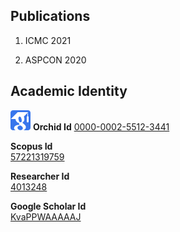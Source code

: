 ## Publications

1. ICMC 2021

2. ASPCON 2020

## Academic Identity

![Orchid](https://github.com/kiranpurohit/Publications/blob/main/Images/google_scholar.png) **Orchid Id** [0000-0002-5512-3441](https://orcid.org/0000-0002-5512-3441)

**Scopus Id  <br />** [57221319759](https://www.scopus.com/authid/detail.uri?authorId=57221319759)

**Researcher Id  <br />** [4013248](https://publons.com/researcher/4013248/kiran-purohit/)

**Google Scholar Id  <br />** [KvaPPWAAAAAJ](https://scholar.google.com/citations?user=KvaPPWAAAAAJ&hl=en)



